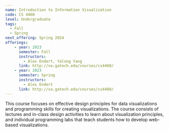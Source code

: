 ```yaml
---
name: Introduction to Information Visualization
code: CS 4460
level: Undergraduate
tags:
  - Fall
  - Spring
next_offering: Spring 2024
offerings:
    - year: 2023
      semester: Fall
      instructors: 
        - Alex Endert, Yalong Yang
      link: http://va.gatech.edu/courses/cs4460/
    - year: 2023
      semester: Spring
      instructors: 
        - Alex Endert
      link: http://va.gatech.edu/courses/cs4460/
---
```


This course focuses on effective design principles for data visualizations and programming skills for creating visualizations. The course consists of lectures and in-class design activities to learn about visualization principles, and individual programming labs that teach students how to develop web-based visualizations.
